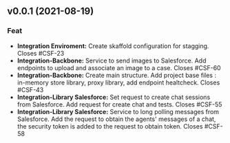 
<a name="v0.0.1"></a>
## v0.0.1 (2021-08-19)

### Feat

* **Integration Enviroment:** Create skaffold configuration for stagging. Closes #CSF-23
* **Integration-Backbone:** Service to send images to Salesforce. Add endpoints to upload and associate an image to a case. Closes #CSF-60
* **Integration-Backbone:** Create main structure. Add project  base files : in-memory store library, proxy library, add endpoint healtcheck. Closes #CSF-43
* **Integration-Library Salesforce:** Set request to create chat sessions from Salesforce. Add request for create chat and tests. Closes #CSF-55
* **Integration-Library Salesforce:** Service to long polling messages from Salesforce. Add the request to obtain the agents' messages  of a chat, the security token is added to the request to obtain token. Closes #CSF-58

